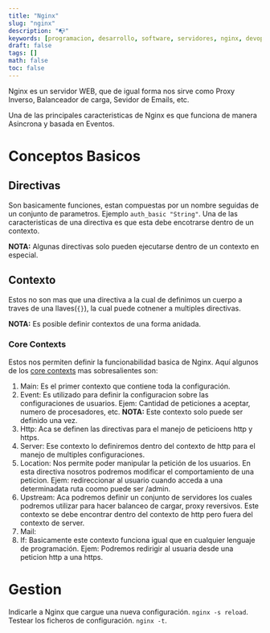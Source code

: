 ```yaml
---
title: "Nginx"
slug: "nginx"
description: "📭"
keywords: [programacion, desarrollo, software, servidores, nginx, devops]
draft: false
tags: []
math: false
toc: false
---
```

Nginx es un servidor WEB, que de igual forma nos sirve como Proxy Inverso, Balanceador de carga, Sevidor de Emails, etc.

Una de las principales caracteristicas de Nginx es que funciona de manera Asincrona y basada en Eventos.

# Conceptos Basicos

## Directivas
Son basicamente funciones, estan compuestas por un nombre seguidas de un conjunto de parametros. Ejemplo `auth_basic "String"`. Una de las caracteristicas de una directiva es que esta debe encotrarse dentro de un contexto.

**NOTA:** Algunas directivas solo pueden ejecutarse dentro de un contexto en especial.

## Contexto
Estos no son mas que una directiva a la cual de definimos un cuerpo a traves de una llaves(`{}`), la cual puede cotnener a multiples directivas.

**NOTA:** Es posible definir contextos de una forma anidada.

### Core Contexts
Estos nos permiten definir la funcionabilidad basica de Nginx. Aquí algunos de los [core contexts](http://nginx.org/en/docs/http/ngx_http_core_module.html) mas sobresalientes son:


1. Main: Es el primer contexto que contiene toda la configuración.
2. Event: Es utilizado para definir la configuracion sobre las configuraciones de usuarios. Ejem: Cantidad de peticiones a aceptar, numero de procesadores, etc. **NOTA:** Este contexto solo puede ser definido una vez.
3. Http: Aca se definen las directivas para el manejo de peticioens http y https.
4. Server: Ese contexto lo definiremos dentro del contexto de http para el manejo de multiples configuraciones. 
5. Location: Nos permite poder manipular la petición de los usuarios. En esta directiva nosotros podremos modificar el comportamiento de una peticion. Ejem: redireccionar al usuario cuando acceda a una determinadata ruta coomo puede ser /admin.
6. Upstream: Aca podremos definir un conjunto de servidores los cuales podremos utilizar para hacer balanceo de cargar, proxy reversivos. Este contexto se debe encontrar dentro del contexto de http pero fuera del contexto de server.
7. Mail:
8. If: Basicamente este contexto funciona igual que en cualquier lenguaje de programación. Ejem: Podremos redirigir al usuaria desde una peticion http a una https.


# Gestion
Indicarle a Nginx que cargue una nueva configuración. `nginx -s reload`.
Testear los ficheros de configuración. `nginx -t`.

